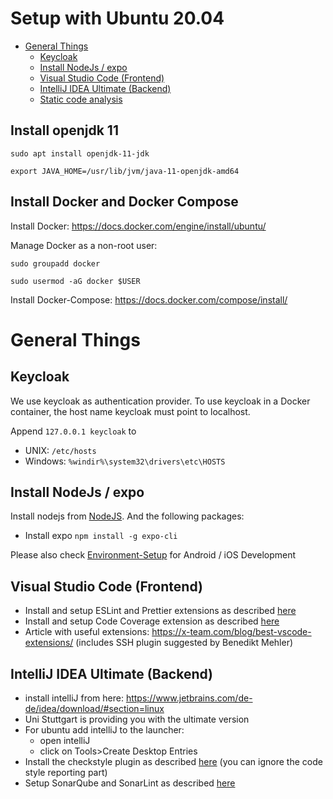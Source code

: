 <!-- omit in toc -->
# Setup with Ubuntu 20.04

- [General Things](#general-things)
  - [Keycloak](#keycloak)
  - [Install NodeJs / expo](#install-nodejs--expo)
  - [Visual Studio Code (Frontend)](#visual-studio-code-frontend)
  - [IntelliJ IDEA Ultimate (Backend)](#intellij-idea-ultimate-backend)
  - [Static code analysis](#static-code-analysis)

## Install openjdk 11

```
sudo apt install openjdk-11-jdk
```

```
export JAVA_HOME=/usr/lib/jvm/java-11-openjdk-amd64
```

## Install Docker and Docker Compose

Install Docker:
https://docs.docker.com/engine/install/ubuntu/

Manage Docker as a non-root user:

```
sudo groupadd docker
```

```
sudo usermod -aG docker $USER
```

Install Docker-Compose:
https://docs.docker.com/compose/install/

# General Things

## Keycloak

We use keycloak as authentication provider.
To use keycloak in a Docker container, the host name keycloak must point to localhost.

Append `127.0.0.1 keycloak` to

- UNIX: `/etc/hosts`
- Windows: `%windir%\system32\drivers\etc\HOSTS`

## Install NodeJs / expo

Install nodejs from [NodeJS](https://nodejs.org/en/download/current/).
And the following packages:

- Install expo `npm install -g expo-cli`

Please also check [Environment-Setup](https://reactnative.dev/docs/environment-setup) for Android / iOS Development

## Visual Studio Code (Frontend)

- Install and setup ESLint and Prettier extensions as described [here](./Development--Quality-Assurance-and-Methods--Coding-Conventions--ESLint-and-Prettier#vscode)
- Install and setup Code Coverage extension as described [here](./Development--Quality-Assurance-and-Methods--Testing--Code-Coverage)
- Article with useful extensions: https://x-team.com/blog/best-vscode-extensions/ (includes SSH plugin suggested by Benedikt Mehler)

## IntelliJ IDEA Ultimate (Backend)

- install intelliJ from here: https://www.jetbrains.com/de-de/idea/download/#section=linux
- Uni Stuttgart is providing you with the ultimate version
- For ubuntu add intelliJ to the launcher:
  - open intelliJ
  - click on Tools>Create Desktop Entries
- Install the checkstyle plugin as described [here](./Development--Quality-Assurance-and-Methods--Static-Code-Analysis--Backend) (you can ignore the code style reporting part)
- Setup SonarQube and SonarLint as described [here](./Development--Quality-Assurance-and-Methods--Setup-dev-environment#backend)
